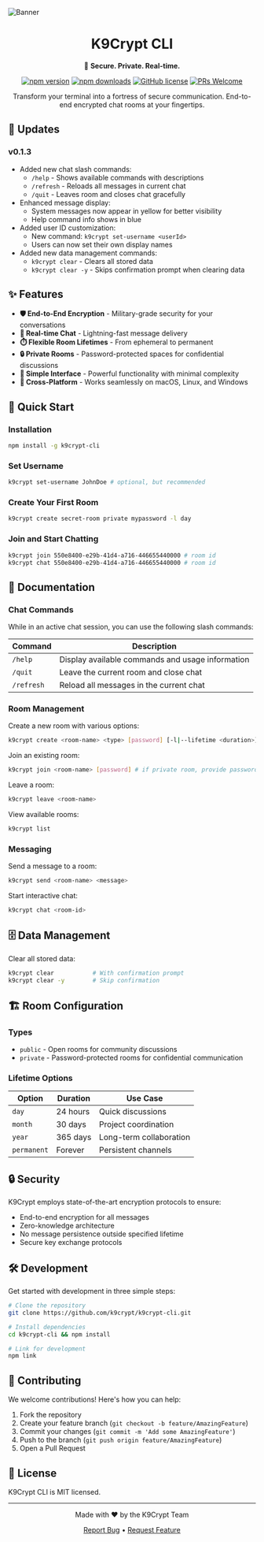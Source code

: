 ![Banner](https://www.upload.ee/image/17729869/k9crypt-cli.png)

<div align="center">

# K9Crypt CLI

🔐 **Secure. Private. Real-time.**

[![npm version](https://img.shields.io/npm/v/k9crypt-cli.svg?style=flat-square)](https://www.npmjs.org/package/k9crypt-cli)
[![npm downloads](https://img.shields.io/npm/dm/k9crypt-cli.svg?style=flat-square)](https://npm-stat.com/charts.html?package=k9crypt-cli)
[![GitHub license](https://img.shields.io/github/license/k9crypt/k9crypt-cli?style=flat-square)](https://github.com/k9crypt/k9crypt-cli/blob/main/LICENSE)
[![PRs Welcome](https://img.shields.io/badge/PRs-welcome-brightgreen.svg?style=flat-square)](https://github.com/k9crypt/k9crypt-cli/pulls)

Transform your terminal into a fortress of secure communication.
End-to-end encrypted chat rooms at your fingertips.

</div>

## 🧭 Updates

### v0.1.3
- Added new chat slash commands:
  - `/help` - Shows available commands with descriptions
  - `/refresh` - Reloads all messages in current chat
  - `/quit` - Leaves room and closes chat gracefully
- Enhanced message display:
  - System messages now appear in yellow for better visibility
  - Help command info shows in blue
- Added user ID customization:
  - New command: `k9crypt set-username <userId>`
  - Users can now set their own display names
- Added new data management commands:
  - `k9crypt clear` - Clears all stored data
  - `k9crypt clear -y` - Skips confirmation prompt when clearing data

## ✨ Features

- **🛡️ End-to-End Encryption** - Military-grade security for your conversations
- **🚀 Real-time Chat** - Lightning-fast message delivery
- **⏱️ Flexible Room Lifetimes** - From ephemeral to permanent
- **🔒 Private Rooms** - Password-protected spaces for confidential discussions
- **🎯 Simple Interface** - Powerful functionality with minimal complexity
- **📱 Cross-Platform** - Works seamlessly on macOS, Linux, and Windows

## 🚀 Quick Start

### Installation
```bash
npm install -g k9crypt-cli
```

### Set Username
```bash
k9crypt set-username JohnDoe # optional, but recommended
```

### Create Your First Room
```bash
k9crypt create secret-room private mypassword -l day
```

### Join and Start Chatting

```bash
k9crypt join 550e8400-e29b-41d4-a716-446655440000 # room id
k9crypt chat 550e8400-e29b-41d4-a716-446655440000 # room id
```


## 📖 Documentation

### Chat Commands

While in an active chat session, you can use the following slash commands:

| Command | Description |
|---------|-------------|
| `/help` | Display available commands and usage information |
| `/quit` | Leave the current room and close chat |
| `/refresh` | Reload all messages in the current chat |

### Room Management

Create a new room with various options:
```bash
k9crypt create <room-name> <type> [password] [-l|--lifetime <duration>]
```

Join an existing room:
```bash
k9crypt join <room-name> [password] # if private room, provide password
```

Leave a room:
```bash
k9crypt leave <room-name>
```

View available rooms:
```bash
k9crypt list
```

### Messaging

Send a message to a room:
```bash
k9crypt send <room-name> <message>
```

Start interactive chat:
```bash
k9crypt chat <room-id>
```

## 🗄️ Data Management

Clear all stored data:
```bash
k9crypt clear           # With confirmation prompt
k9crypt clear -y        # Skip confirmation
```

## 🏗️ Room Configuration

### Types
- `public` - Open rooms for community discussions
- `private` - Password-protected rooms for confidential communication

### Lifetime Options
| Option | Duration | Use Case |
|--------|----------|----------|
| `day` | 24 hours | Quick discussions |
| `month` | 30 days | Project coordination |
| `year` | 365 days | Long-term collaboration |
| `permanent` | Forever | Persistent channels |

## 🔒 Security

K9Crypt employs state-of-the-art encryption protocols to ensure:
- End-to-end encryption for all messages
- Zero-knowledge architecture
- No message persistence outside specified lifetime
- Secure key exchange protocols

## 🛠️ Development

Get started with development in three simple steps:

```bash
# Clone the repository
git clone https://github.com/k9crypt/k9crypt-cli.git

# Install dependencies
cd k9crypt-cli && npm install

# Link for development
npm link
```

## 🤝 Contributing

We welcome contributions! Here's how you can help:

1. Fork the repository
2. Create your feature branch (`git checkout -b feature/AmazingFeature`)
3. Commit your changes (`git commit -m 'Add some AmazingFeature'`)
4. Push to the branch (`git push origin feature/AmazingFeature`)
5. Open a Pull Request

## 📄 License

K9Crypt CLI is MIT licensed.

---

<div align="center">

Made with ❤️ by the K9Crypt Team

[Report Bug](https://github.com/k9crypt/k9crypt-cli/issues) • [Request Feature](https://github.com/k9crypt/k9crypt-cli/issues)

</div>